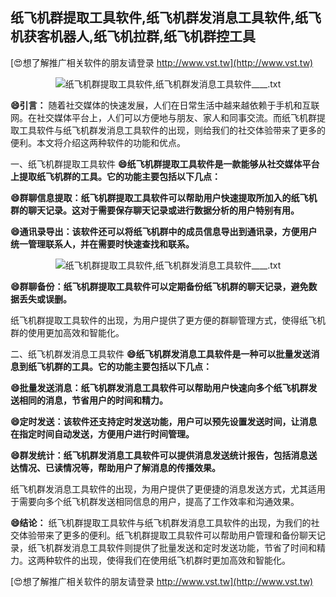## **纸飞机群提取工具软件,纸飞机群发消息工具软件,纸飞机获客机器人,纸飞机拉群,纸飞机群控工具**

[😍想了解推广相关软件的朋友请登录 http://www.vst.tw](http://www.vst.tw)

 <center><img src="https://vst.tw/MP4/tuiguang/png/0.png" alt="纸飞机群提取工具软件,纸飞机群发消息工具软件____.txt"></center>

**😄引言：**
随着社交媒体的快速发展，人们在日常生活中越来越依赖于手机和互联网。在社交媒体平台上，人们可以方便地与朋友、家人和同事交流。而纸飞机群提取工具软件与纸飞机群发消息工具软件的出现，则给我们的社交体验带来了更多的便利。本文将介绍这两种软件的功能和优点。

一、纸飞机群提取工具软件
**😄纸飞机群提取工具软件是一款能够从社交媒体平台上提取纸飞机群的工具。它的功能主要包括以下几点：**

**😄群聊信息提取：纸飞机群提取工具软件可以帮助用户快速提取所加入的纸飞机群的聊天记录。这对于需要保存聊天记录或进行数据分析的用户特别有用。**

**😄通讯录导出：该软件还可以将纸飞机群中的成员信息导出到通讯录，方便用户统一管理联系人，并在需要时快速查找和联系。**

 <center><img src="https://vst.tw/MP4/tuiguang/png/8.png" alt="纸飞机群提取工具软件,纸飞机群发消息工具软件____.txt"></center>

**😄群聊备份：纸飞机群提取工具软件可以定期备份纸飞机群的聊天记录，避免数据丢失或误删。**

纸飞机群提取工具软件的出现，为用户提供了更方便的群聊管理方式，使得纸飞机群的使用更加高效和智能化。

二、纸飞机群发消息工具软件
**😄纸飞机群发消息工具软件是一种可以批量发送消息到纸飞机群的工具。它的功能主要包括以下几点：**

**😄批量发送消息：纸飞机群发消息工具软件可以帮助用户快速向多个纸飞机群发送相同的消息，节省用户的时间和精力。**

**😄定时发送：该软件还支持定时发送功能，用户可以预先设置发送时间，让消息在指定时间自动发送，方便用户进行时间管理。**

**😄群发统计：纸飞机群发消息工具软件可以提供消息发送统计报告，包括消息送达情况、已读情况等，帮助用户了解消息的传播效果。**

纸飞机群发消息工具软件的出现，为用户提供了更便捷的消息发送方式，尤其适用于需要向多个纸飞机群发送相同信息的用户，提高了工作效率和沟通效果。

**😄结论：**
纸飞机群提取工具软件与纸飞机群发消息工具软件的出现，为我们的社交体验带来了更多的便利。纸飞机群提取工具软件可以帮助用户管理和备份聊天记录，纸飞机群发消息工具软件则提供了批量发送和定时发送功能，节省了时间和精力。这两种软件的出现，使得我们在使用纸飞机群时更加高效和智能化。

[😍想了解推广相关软件的朋友请登录 http://www.vst.tw](http://www.vst.tw)



